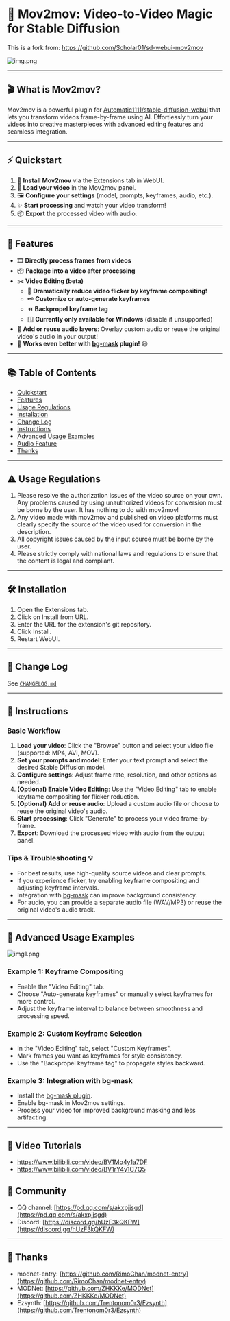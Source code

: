 # 🚀 Mov2mov: Video-to-Video Magic for Stable Diffusion

This is a fork from: https://github.com/Scholar01/sd-webui-mov2mov

![img.png](images/2.jpg)

---

## 🎬 What is Mov2mov?

Mov2mov is a powerful plugin for [Automatic1111/stable-diffusion-webui](https://github.com/AUTOMATIC1111/stable-diffusion-webui) that lets you transform videos frame-by-frame using AI. Effortlessly turn your videos into creative masterpieces with advanced editing features and seamless integration.

---

## ⚡ Quickstart

1. 🧩 **Install Mov2mov** via the Extensions tab in WebUI.
2. 🎥 **Load your video** in the Mov2mov panel.
3. 🖼️ **Configure your settings** (model, prompts, keyframes, audio, etc.).
4. ✨ **Start processing** and watch your video transform!
5. 📦 **Export** the processed video with audio.

---

## 🌟 Features

- 🎞️ **Directly process frames from videos**
- 📦 **Package into a video after processing**
- ✂️ **Video Editing (beta)**
  - 🔑 **Dramatically reduce video flicker by keyframe compositing!**
  - 🗝️ **Customize or auto-generate keyframes**
  - ⏪ **Backpropel keyframe tag**
  - 🪟 **Currently only available for Windows** (disable if unsupported)
- 🎵 **Add or reuse audio layers**: Overlay custom audio or reuse the original video's audio in your output!
- 🤝 **Works even better with [bg-mask](https://github.com/Scholar01/sd-webui-bg-mask) plugin!** 😃

---

## 📚 Table of Contents

- [Quickstart](#quickstart)
- [Features](#features)
- [Usage Regulations](#usage-regulations)
- [Installation](#installation)
- [Change Log](#change-log)
- [Instructions](#instructions)
- [Advanced Usage Examples](#advanced-usage-examples)
- [Audio Feature](#audio-feature)
- [Thanks](#thanks)

---

## ⚠️ Usage Regulations

1. Please resolve the authorization issues of the video source on your own. Any problems caused by using unauthorized videos for conversion must be borne by the user. It has nothing to do with mov2mov!
2. Any video made with mov2mov and published on video platforms must clearly specify the source of the video used for conversion in the description.
3. All copyright issues caused by the input source must be borne by the user.
4. Please strictly comply with national laws and regulations to ensure that the content is legal and compliant.

---

## 🛠️ Installation

1. Open the Extensions tab.
2. Click on Install from URL.
3. Enter the URL for the extension's git repository.
4. Click Install.
5. Restart WebUI.

---

## 📝 Change Log

See [`CHANGELOG.md`](CHANGELOG.md)

---

## 📖 Instructions

### Basic Workflow

1. **Load your video**: Click the "Browse" button and select your video file (supported: MP4, AVI, MOV).
2. **Set your prompts and model**: Enter your text prompt and select the desired Stable Diffusion model.
3. **Configure settings**: Adjust frame rate, resolution, and other options as needed.
4. **(Optional) Enable Video Editing**: Use the "Video Editing" tab to enable keyframe compositing for flicker reduction.
5. **(Optional) Add or reuse audio**: Upload a custom audio file or choose to reuse the original video's audio.
6. **Start processing**: Click "Generate" to process your video frame-by-frame.
7. **Export**: Download the processed video with audio from the output panel.

### Tips & Troubleshooting 💡

- For best results, use high-quality source videos and clear prompts.
- If you experience flicker, try enabling keyframe compositing and adjusting keyframe intervals.
- Integration with [bg-mask](https://github.com/Scholar01/sd-webui-bg-mask) can improve background consistency.
- For audio, you can provide a separate audio file (WAV/MP3) or reuse the original video's audio track.

---

## 🚀 Advanced Usage Examples

![img1.png](images/1.png)

### Example 1: Keyframe Compositing

- Enable the "Video Editing" tab.
- Choose "Auto-generate keyframes" or manually select keyframes for more control.
- Adjust the keyframe interval to balance between smoothness and processing speed.

### Example 2: Custom Keyframe Selection

- In the "Video Editing" tab, select "Custom Keyframes".
- Mark frames you want as keyframes for style consistency.
- Use the "Backpropel keyframe tag" to propagate styles backward.

### Example 3: Integration with bg-mask

- Install the [bg-mask plugin](https://github.com/Scholar01/sd-webui-bg-mask).
- Enable bg-mask in Mov2mov settings.
- Process your video for improved background masking and less artifacting.

---

## 🎥 Video Tutorials

- https://www.bilibili.com/video/BV1Mo4y1a7DF
- https://www.bilibili.com/video/BV1rY4y1C7Q5

## 💬 Community

- QQ channel: [https://pd.qq.com/s/akxpjjsgd](https://pd.qq.com/s/akxpjjsgd)
- Discord: [https://discord.gg/hUzF3kQKFW](https://discord.gg/hUzF3kQKFW)

---

## 🙏 Thanks

- modnet-entry: [https://github.com/RimoChan/modnet-entry](https://github.com/RimoChan/modnet-entry)
- MODNet: [https://github.com/ZHKKKe/MODNet](https://github.com/ZHKKKe/MODNet)
- Ezsynth: [https://github.com/Trentonom0r3/Ezsynth](https://github.com/Trentonom0r3/Ezsynth)
